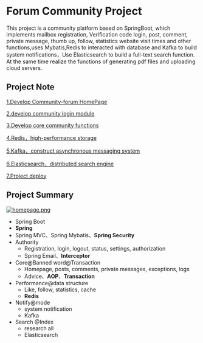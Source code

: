 # Forum Community Project

This project is a community platform based on SpringBoot, which implements mailbox registration,
Verification code login, post, comment, private message, thumb up, follow, statistics website visit times and other functions,uses
Mybatis,Redis to interacted with database and Kafka to build system notifications，Use Elasticsearch to build a full-text search function. At the same time realize the functions of generating pdf files and uploading cloud servers.

## Project Note

[1.Develop Community-forum HomePage](./note/chapter1.md) 

[2.develop community login module](./note/chapter2.md)

[3.Develop core community functions](./note/chapter3.md) 

[4.Redis，high-performance storage](./note/chapter4.md) 

[5.Kafka，construct asynchronous messaging system](./note/chapter5.md)

[6.Elasticsearch，distributed search engine](./note/chapter6.md) 

[7.Project deploy](Documents/community/note/chapter7.md)

## Project Summary
[![homepage.png](https://i.postimg.cc/pXkzMnWg/homepage.png)](https://postimg.cc/4m7mzyh5)
* Spring Boot
* **Spring**
* Spring MVC、Spring Mybatis、**Spring Security**
* Authority
  * Registration, login, logout, status, settings, authorization
  * Spring Email、**Interceptor**
* Core@Banned word@Transaction
  * Homepage, posts, comments, private messages, exceptions, logs
  * Advice、**AOP**、**Transaction**
* Performance@data structure
  * Like, follow, statistics, cache
  * **Redis**
* Notify@mode
  * system notification
  * Kafka
* Search @Index
  * research all
  * Elasticsearch



